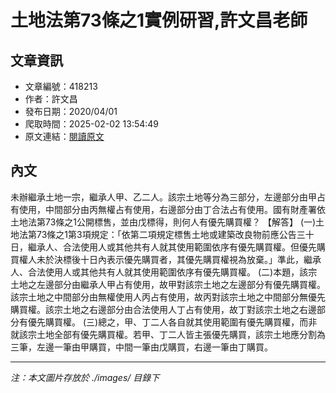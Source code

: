 # 土地法第73條之1實例研習,許文昌老師

## 文章資訊
- 文章編號：418213
- 作者：許文昌
- 發布日期：2020/04/01
- 爬取時間：2025-02-02 13:54:49
- 原文連結：[閱讀原文](https://real-estate.get.com.tw/Columns/detail.aspx?no=418213)

## 內文
未辦繼承土地一宗，繼承人甲、乙二人。該宗土地等分為三部分，左邊部分由甲占有使用，中間部分由丙無權占有使用，右邊部分由丁合法占有使用。國有財產署依土地法第73條之1公開標售，並由戊標得，則何人有優先購買權？
【解答】
(一)土地法第73條之1第3項規定：「依第二項規定標售土地或建築改良物前應公告三十日，繼承人、合法使用人或其他共有人就其使用範圍依序有優先購買權。但優先購買權人未於決標後十日內表示優先購買者，其優先購買權視為放棄。」準此，繼承人、合法使用人或其他共有人就其使用範圍依序有優先購買權。
(二)本題，該宗土地之左邊部分由繼承人甲占有使用，故甲對該宗土地之左邊部分有優先購買權。該宗土地之中間部分由無權使用人丙占有使用，故丙對該宗土地之中間部分無優先購買權。該宗土地之右邊部分由合法使用人丁占有使用，故丁對該宗土地之右邊部分有優先購買權。
(三)總之，甲、丁二人各自就其使用範圍有優先購買權，而非就該宗土地全部有優先購買權。若甲、丁二人皆主張優先購買，該宗土地應分割為三筆，左邊一筆由甲購買，中間一筆由戊購買，右邊一筆由丁購買。

---
*注：本文圖片存放於 ./images/ 目錄下*
